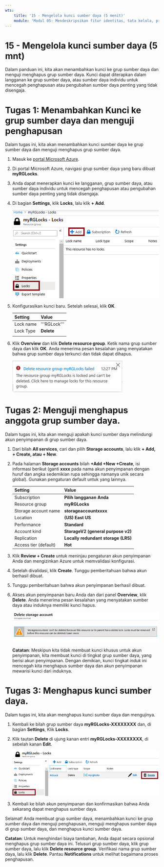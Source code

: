 ```yaml
---
wts:
    title: '15 - Mengelola kunci sumber daya (5 menit)'
    module: 'Modul 05: Mendeskripsikan fitur identitas, tata kelola, privasi, dan kepatuhan'
---
```

# 15 - Mengelola kunci sumber daya (5 mnt)

Dalam panduan ini, kita akan menambahkan kunci ke grup sumber daya dan menguji menghapus grup sumber daya. Kunci dapat diterapkan dalam langganan ke grup sumber daya, atau sumber daya individu untuk mencegah penghapusan atau pengubahan sumber daya penting yang tidak disengaja.  


# Tugas 1:  Menambahkan Kunci ke grup sumber daya dan menguji penghapusan

Dalam tugas ini, kita akan menambahkan kunci sumber daya ke grup sumber daya dan menguji menghapus grup sumber daya. 

1. Masuk ke [portal Microsoft Azure](https://portal.azure.com).

2. Di portal Microsoft Azure, navigasi grup sumber daya yang baru dibuat **myRGLocks**.

3. Anda dapat menerapkan kunci ke langganan, grup sumber daya, atau sumber daya individu untuk mencegah penghapusan atau pengubahan sumber daya penting yang tidak disengaja. 

4. Di bagian **Settings**, klik **Locks**, lalu klik **+ Add**. 

    ![Cuplikan layar grup sumber daya myRGLocks dengan panel Kunci yang ditampilkan.](../images/1601.png)

5. Konfigurasikan kunci baru. Setelah selesai, klik **OK**. 

    | Setting | Value |
    | -- | -- |
    | Lock name | '''RGLock''' |
    | Lock Type | **Delete** |
    | | |

6. Klik **Overview** dan klik **Delete resource group**. Ketik nama grup sumber daya dan klik **OK**. Anda menerima pesan kesalahan yang menyatakan bahwa grup sumber daya terkunci dan tidak dapat dihapus.

    ![Cuplikan layar dari kunci hapus gagal.](../images/1602.png)

# Tugas 2: Menguji menghapus anggota grup sumber daya.

Dalam tugas ini, kita akan menguji apakah kunci sumber daya melindungi akun penyimpanan di grup sumber daya. 

1. Dari bilah **All services**, cari dan pilih **Storage accounts**, lalu klik **+ Add, + Create, atau + New**. 

2. Pada halaman **Storage accounts** bilah **+Add +New +Create**, isi informasi berikut (ganti **xxxx** pada nama akun penyimpanan dengan huruf dan angka sedemikian rupa sehingga namanya unik secara global). Gunakan pengaturan default untuk yang lainnya.

    | Setting | Value | 
    | --- | --- |
    | Subscription | **Pilih langganan Anda** |
    | Resource group | **myRGLocks** |
    | Storage account name | **storageaccountxxxx** |
    | Location | **(US) East US**  |
    | Performance | **Standard** |
    | Account kind | **StorageV2 (general purpose v2)** |
    | Replication | **Locally redundant storage (LRS)** |
    | Access tier (default) | **Hot** |
   

3. Klik **Review + Create** untuk meninjau pengaturan akun penyimpanan Anda dan mengizinkan Azure untuk memvalidasi konfigurasi. 

4. Setelah divalidasi, klik **Create**. Tunggu pemberitahuan bahwa akun berhasil dibuat. 

5.  Tunggu pemberitahuan bahwa akun penyimpanan berhasil dibuat. 

6. Akses akun penyimpanan baru Anda dan dari panel **Overview**, klik **Delete**. Anda menerima pesan kesalahan yang menyatakan sumber daya atau induknya memiliki kunci hapus. 

    ![Cuplikan layar dari kesalahan saat menghapus akun penyimpanan.](../images/1603.png)

    **Catatan**: Meskipun kita tidak membuat kunci khusus untuk akun penyimpanan, kita membuat kunci di tingkat grup sumber daya, yang berisi akun penyimpanan. Dengan demikian, kunci tingkat *induk* ini mencegah kita menghapus sumber daya dan akun penyimpanan mewarisi kunci dari induknya.

# Tugas 3: Menghapus kunci sumber daya.

Dalam tugas ini, kita akan menghapus kunci sumber daya dan mengujinya. 

1. Kembali ke bilah grup sumber daya **myRGLocks-XXXXXXXX** dan, di bagian **Settings**, Klik **Locks**.
    
2. Klik tautan **Delete** di ujung kanan entri **myRGLocks-XXXXXXXX**, di sebelah kanan **Edit**.

    ![Cuplikan layar Kunci dengan tautan Hapus disorot.](../images/1604.png)

3. Kembali ke bilah akun penyimpanan dan konfirmasikan bahwa Anda sekarang dapat menghapus sumber daya.

Selamat! Anda membuat grup sumber daya, menambahkan kunci ke grup sumber daya dan menguji penghapusan, menguji menghapus sumber daya di grup sumber daya, dan menghapus kunci sumber daya. 

**Catatan**: Untuk menghindari biaya tambahan, Anda dapat secara opsional menghapus grup sumber daya ini. Telusuri grup sumber daya, klik grup sumber daya, lalu klik **Delete resource group**. Verifikasi nama grup sumber daya, lalu klik **Delete**. Pantau **Notifications** untuk melihat bagaimana proses penghapusan.
